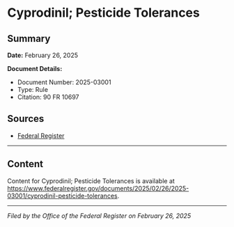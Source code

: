 # Cyprodinil; Pesticide Tolerances

## Summary

**Date:** February 26, 2025

**Document Details:**
- Document Number: 2025-03001
- Type: Rule
- Citation: 90 FR 10697

## Sources
- [Federal Register](https://www.federalregister.gov/documents/2025/02/26/2025-03001/cyprodinil-pesticide-tolerances)

---

## Content

Content for Cyprodinil; Pesticide Tolerances is available at https://www.federalregister.gov/documents/2025/02/26/2025-03001/cyprodinil-pesticide-tolerances.

---

*Filed by the Office of the Federal Register on February 26, 2025*
